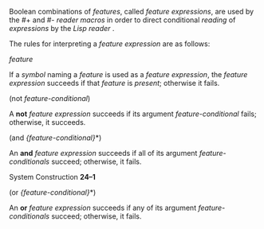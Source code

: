  

Boolean combinations of *features*, called *feature expressions*, are used by the #+ and #- *reader macros* in order to direct conditional *reading* of *expressions* by the *Lisp reader* . 

The rules for interpreting a *feature expression* are as follows: 

*feature* 

If a *symbol* naming a *feature* is used as a *feature expression*, the *feature expression* succeeds if that *feature* is *present*; otherwise it fails. 

(not *feature-conditional*) 

A **not** *feature expression* succeeds if its argument *feature-conditional* fails; otherwise, it succeeds. 

(and *\{feature-conditional\}*\*) 

An **and** *feature expression* succeeds if all of its argument *feature-conditionals* succeed; otherwise, it fails. 

System Construction **24–1**

 

 

(or *\{feature-conditional\}*\*) 

An **or** *feature expression* succeeds if any of its argument *feature-conditionals* succeed; otherwise, it fails. 

